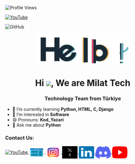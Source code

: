 <!-- Visitor badge -->
![Profile Views](https://komarev.com/ghpvc/?username=Star-Nova&color=green)

<!-- YouTube Badge -->
[![YouTube](https://img.shields.io/badge/YouTube-Channel-%23E62117)](https://www.youtube.com/channel/UCUC_tAhpw0kW-svWJRTrNAQ)

<!-- GitHub Followers Badge -->
![GitHub](https://img.shields.io/github/followers/Star-Nova?label=Follow%20Me%21&style=social)

<!-- GIF -->
<p align="center">
  <img src="https://github.com/Star-Nova/Star-Nova/blob/main/Hello.gif" alt="Hello GIF" width="300" height="100"/>
</p>

<!-- Title and Subtitle -->
<h1 align="center">Hi <img src="https://media.giphy.com/media/hvRJCLFzcasrR4ia7z/giphy.gif" width="30px"/>, We are Milat Tech</h1>
<h3 align="center">Technology Team from Türkiye</h3>

<!-- About Section -->
<ul>
  <li>🌱 I’m currently learning <strong>Python, HTML, C, Django</strong></li>
  <li>👀 I’m interested in <strong>Software</strong></li>
  <li>😄 Pronouns: <strong>Kod_Yazari</strong></li>
  <li>💬 Ask me about <strong>Python</strong></li>
</ul>

<!-- Contact Us Section -->
<h3 align="left">Contact Us:</h3>
<p align="left">
  <a href="https://www.youtube.com/channel/UCUC_tAhpw0kW-svWJRTrNAQ" target="_blank">
    <img align="center" src="https://raw.githubusercontent.com/rahuldkjain/github-profile-readme-generator/master/src/images/icons/Social/youtube.svg" alt="YouTube" height="30" width="40" />
  </a>
  <a href="mailito:milattech2024@gmail.com" target="_blank">
    <img align="center" src="17-web.png" alt="E Mail" height="40" width="50" />
  </a>
  <a href="https://www.instagram.com/milattech" target="_blank">
    <img align="center" src="15-instagram.png" alt="Instagram" height="40" width="50" />
  </a>
  <a href="https://www.twitter.com/MilatTech" target="_blank">
    <img align="center" src="x.png" alt="X" height="40" width="50" />
  </a>
    <a href="#" target="_blank">
    <img align="center" src="linkedin.png" alt="LinkedIn" height="40" width="50" />
  </a>
    <a href="#" target="_blank">
    <img align="center" src="discord.png" alt="Discord" height="40" width="50" />
  </a>
  <a href="https://www.youtube.com/@MilatTech" target="_blank">
    <img align="center" src="youtube.jpg" alt="YouTube" height="40" width="50" />
  </a>
</p>


